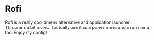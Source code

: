 # Rofi

Rofi is a really cool dmenu alternative and application launcher.  
This one's a bit more... I actually use it as a power menu and a run menu too.
Enjoy my config!
